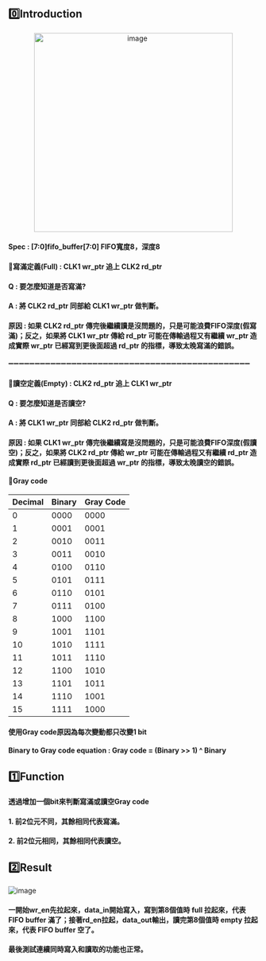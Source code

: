 ## 0️⃣Introduction
<div align="center">
  <img src="https://github.com/user-attachments/assets/ef4f0ade-bcd3-4d82-b4dd-92de49253ce0" alt="image" width="400">
</div>

#### Spec : [7:0]fifo_buffer[7:0] FIFO寬度8，深度8

#### 📌寫滿定義(Full) : CLK1 wr_ptr 追上 CLK2 rd_ptr  
#### Q : 要怎麼知道是否寫滿?
#### A : 將 CLK2 rd_ptr 同部給 CLK1 wr_ptr 做判斷。 
#### 原因 : 如果 CLK2 rd_ptr 傳完後繼續讀是沒問題的，只是可能浪費FIFO深度(假寫滿)；反之，如果將 CLK1 wr_ptr 傳給 rd_ptr 可能在傳輸過程又有繼續 wr_ptr 造成實際 wr_ptr 已經寫到更後面超過 rd_ptr 的指標，導致太晚寫滿的錯誤。

➖➖➖➖➖➖➖➖➖➖➖➖➖➖➖➖➖➖➖➖➖➖➖➖➖➖➖➖➖➖➖➖➖➖➖➖➖➖➖➖➖➖➖➖➖➖

#### 📌讀空定義(Empty) : CLK2 rd_ptr 追上 CLK1 wr_ptr  
#### Q : 要怎麼知道是否讀空?
#### A : 將 CLK1 wr_ptr 同部給 CLK2 rd_ptr 做判斷。 
#### 原因 : 如果 CLK1 wr_ptr 傳完後繼續寫是沒問題的，只是可能浪費FIFO深度(假讀空)；反之，如果將 CLK2 rd_ptr 傳給 wr_ptr 可能在傳輸過程又有繼續 rd_ptr 造成實際 rd_ptr 已經讀到更後面超過 wr_ptr 的指標，導致太晚讀空的錯誤。


#### 📌Gray code
<div align="center">
  
| Decimal | Binary | Gray Code |     
|---------|--------|-----------|
|    0    |  0000  |   0000    |
|    1    |  0001  |   0001    |
|    2    |  0010  |   0011    |
|    3    |  0011  |   0010    |
|    4    |  0100  |   0110    |
|    5    |  0101  |   0111    |
|    6    |  0110  |   0101    |
|    7    |  0111  |   0100    |
|    8    |  1000  |   1100    |
|    9    |  1001  |   1101    |
|   10    |  1010  |   1111    |
|   11    |  1011  |   1110    |
|   12    |  1100  |   1010    |
|   13    |  1101  |   1011    |
|   14    |  1110  |   1001    |
|   15    |  1111  |   1000    |

</div>

#### 使用Gray code原因為每次變動都只改變1 bit

#### Binary to Gray code equation : Gray code = (Binary >> 1) ^ Binary  

## 1️⃣Function

#### 透過增加一個bit來判斷寫滿或讀空Gray code 
#### 1. 前2位元不同，其餘相同代表寫滿。
#### 2. 前2位元相同，其餘相同代表讀空。


## 2️⃣Result
![image](https://github.com/user-attachments/assets/8ecbd7cb-439f-4c90-b9fb-4a51789ef2b4)

#### 一開始wr_en先拉起來，data_in開始寫入，寫到第8個值時 full 拉起來，代表 FIFO buffer 滿了；接著rd_en拉起，data_out輸出，讀完第8個值時 empty 拉起來，代表 FIFO buffer 空了。
#### 最後測試連續同時寫入和讀取的功能也正常。
